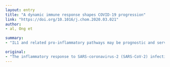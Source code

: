 ```yaml
---
layout: entry
title: "A dynamic immune response shapes COVID-19 progression"
link: "https://doi.org/10.1016/j.chom.2020.03.021"
author:
- al, Ong et

summary:
- "IL1 and related pro-inflammatory pathways may be prognostic and serve as therapeutic targets for COVID-19. Cytokine analyses of whole blood revealed increased cytokine expression in the single more severe case. The inflammatory response may be intertwined with T-cell activation that could exacerbate disease or prolong the infection. This work may also guide future studies to illuminate the disease pathogenesis and develop host-directed therapies. We conducted daily transcriptomic profiling of three cases. SARS-coronavirus pathway may be a therapeutic target for COV-dependent pathways. C-inflammatory pathway."

original:
- "The inflammatory response to SARS-coronavirus-2 (SARS-CoV-2) infection is thought to underpin COVID-19 pathogenesis. We conducted daily transcriptomic profiling of three COVID-19 cases and found that the early immune response in COVID-19 patients is highly dynamic. Patient throat swabs were tested daily for SARS-CoV-2 with the virus persisting for 3-4 weeks in all three patients. Cytokine analyses of whole blood revealed increased cytokine expression in the single more severe case. However, most inflammatory gene expression peaked after respiratory function nadir, except those in the IL1 pathway. Parallel analyses of CD4 and CD8 expression suggested that the pro-inflammatory response may be intertwined with T-cell activation that could exacerbate disease or prolong the infection. Collectively, these findings hint at the possibility that IL1 and related pro-inflammatory pathways may be prognostic and serve as therapeutic targets for COVID-19. This work may also guide future studies to illuminate COVID-19 pathogenesis and develop host-directed therapies."
---
```


